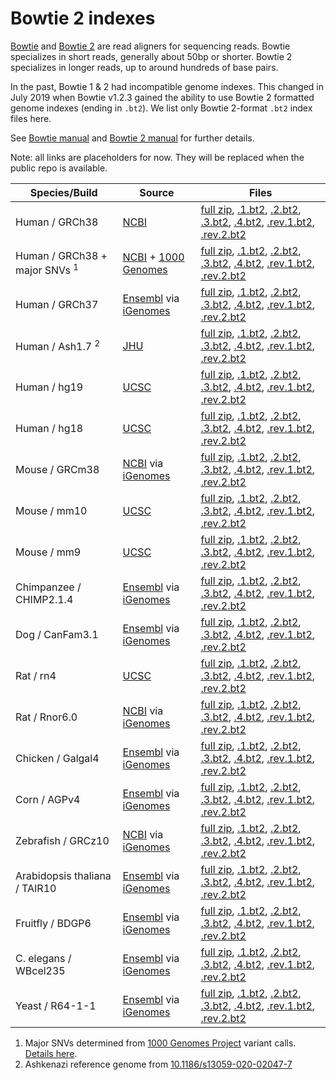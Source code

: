 # Bowtie 2 indexes

[Bowtie](http://bowtie-bio.sourceforge.net) and [Bowtie 2](http://bowtie-bio.sourceforge.net/bowtie2) are read aligners for sequencing reads.  Bowtie specializes in short reads, generally about 50bp or shorter.  Bowtie 2 specializes in longer reads, up to around hundreds of base pairs.

In the past, Bowtie 1 & 2 had incompatible genome indexes.  This changed in July 2019 when Bowtie v1.2.3 gained the ability to use Bowtie 2 formatted genome indexes (ending in `.bt2`).  We list only Bowtie 2-format `.bt2` index files here.

See [Bowtie manual](http://bowtie-bio.sourceforge.net/manual.shtml) and [Bowtie 2 manual](http://bowtie-bio.sourceforge.net/bowtie2/manual.shtml) for further details.

Note: all links are placeholders for now.  They will be replaced when the public repo is available.

<div class="datatable-begin"></div>

Species/Build                             | Source                                            | Files                                                                                                                                                                                                                                     
----------------------------------------- | ------------------------------------------------- | ----------------------------------------------------------------------------------------------------------------------------------------------------------------------------------------------------------------------------------------- 
Human / GRCh38                            | [NCBI][bt2_GRCh38_source]                         | [full zip][bt2_GRCh38_full], [.1.bt2][bt2_GRCh38_1], [.2.bt2][bt2_GRCh38_2], [.3.bt2][bt2_GRCh38_3], [.4.bt2][bt2_GRCh38_4], [.rev.1.bt2][bt2_GRCh38_r1], [.rev.2.bt2][bt2_GRCh38_r2]
Human / GRCh38 + major SNVs <sup>1</sup>  | [NCBI][bt2_grch38_1kgmaj_source] + [1000 Genomes] | [full zip][bt2_grch38_1kgmaj_full], [.1.bt2][bt2_grch38_1kgmaj_1], [.2.bt2][bt2_grch38_1kgmaj_2], [.3.bt2][bt2_grch38_1kgmaj_3], [.4.bt2][bt2_grch38_1kgmaj_4], [.rev.1.bt2][bt2_grch38_1kgmaj_r1], [.rev.2.bt2][bt2_grch38_1kgmaj_r2]
Human / GRCh37                            | [Ensembl][bt2_grch37_source] via [iGenomes]       | [full zip][bt2_grch37_full], [.1.bt2][bt2_grch37_1], [.2.bt2][bt2_grch37_2], [.3.bt2][bt2_grch37_3], [.4.bt2][bt2_grch37_4], [.rev.1.bt2][bt2_grch37_r1], [.rev.2.bt2][bt2_grch37_r2]
Human / Ash1.7 <sup>2</sup>               | [JHU][bt2_ash1_source]                            | [full zip][bt2_ash1_full], [.1.bt2][bt2_ash1_1], [.2.bt2][bt2_ash1_2], [.3.bt2][bt2_ash1_3], [.4.bt2][bt2_ash1_4], [.rev.1.bt2][bt2_ash1_r1], [.rev.2.bt2][bt2_ash1_r2]
Human / hg19                              | [UCSC][bt2_hg19_source]                           | [full zip][bt2_hg19_full], [.1.bt2][bt2_hg19_1], [.2.bt2][bt2_hg19_2], [.3.bt2][bt2_hg19_3], [.4.bt2][bt2_hg19_4], [.rev.1.bt2][bt2_hg19_r1], [.rev.2.bt2][bt2_hg19_r2]
Human / hg18                              | [UCSC][bt2_hg18_source]                           | [full zip][bt2_hg18_full], [.1.bt2][bt2_hg18_1], [.2.bt2][bt2_hg18_2], [.3.bt2][bt2_hg18_3], [.4.bt2][bt2_hg18_4], [.rev.1.bt2][bt2_hg18_r1], [.rev.2.bt2][bt2_hg18_r2]
Mouse / GRCm38                            | [NCBI][bt2_grcm38_source] via [iGenomes]          | [full zip][bt2_grcm38_full], [.1.bt2][bt2_grcm38_1], [.2.bt2][bt2_grcm38_2], [.3.bt2][bt2_grcm38_3], [.4.bt2][bt2_grcm38_4], [.rev.1.bt2][bt2_grcm38_r1], [.rev.2.bt2][bt2_grcm38_r2]
Mouse / mm10                              | [UCSC][bt2_mm10_source]                           | [full zip][bt2_mm10_full], [.1.bt2][bt2_mm10_1], [.2.bt2][bt2_mm10_2], [.3.bt2][bt2_mm10_3], [.4.bt2][bt2_mm10_4], [.rev.1.bt2][bt2_mm10_r1], [.rev.2.bt2][bt2_mm10_r2]
Mouse / mm9                               | [UCSC][bt2_mm9_source]                            | [full zip][bt2_mm9_full], [.1.bt2][bt2_mm9_1], [.2.bt2][bt2_mm9_2], [.3.bt2][bt2_mm9_3], [.4.bt2][bt2_mm9_4], [.rev.1.bt2][bt2_mm9_r1], [.rev.2.bt2][bt2_mm9_r2]
Chimpanzee / CHIMP2.1.4                   | [Ensembl][bt2_chimp214_source] via [iGenomes]     | [full zip][bt2_chimp214_full], [.1.bt2][bt2_chimp214_1], [.2.bt2][bt2_chimp214_2], [.3.bt2][bt2_chimp214_3], [.4.bt2][bt2_chimp214_4], [.rev.1.bt2][bt2_chimp214_r1], [.rev.2.bt2][bt2_chimp214_r2]
Dog / CanFam3.1                           | [Ensembl][bt2_canfam31_source] via [iGenomes]     | [full zip][bt2_canfam31_full], [.1.bt2][bt2_canfam31_1], [.2.bt2][bt2_canfam31_2], [.3.bt2][bt2_canfam31_3], [.4.bt2][bt2_canfam31_4], [.rev.1.bt2][bt2_canfam31_r1], [.rev.2.bt2][bt2_canfam31_r2]
Rat / rn4                                 | [UCSC][bt2_rn4_source]                            | [full zip][bt2_rn4_full], [.1.bt2][bt2_rn4_1], [.2.bt2][bt2_rn4_2], [.3.bt2][bt2_rn4_3], [.4.bt2][bt2_rn4_4], [.rev.1.bt2][bt2_rn4_r1], [.rev.2.bt2][bt2_rn4_r2]
Rat / Rnor6.0                             | [NCBI][bt2_rnor60_source] via [iGenomes]          | [full zip][bt2_rnor60_full], [.1.bt2][bt2_rnor60_1], [.2.bt2][bt2_rnor60_2], [.3.bt2][bt2_rnor60_3], [.4.bt2][bt2_rnor60_4], [.rev.1.bt2][bt2_rnor60_r1], [.rev.2.bt2][bt2_rnor60_r2]
Chicken / Galgal4                         | [Ensembl][bt2_galgal4_source] via [iGenomes]      | [full zip][bt2_galgal4_full], [.1.bt2][bt2_galgal4_1], [.2.bt2][bt2_galgal4_2], [.3.bt2][bt2_galgal4_3], [.4.bt2][bt2_galgal4_4], [.rev.1.bt2][bt2_galgal4_r1], [.rev.2.bt2][bt2_galgal4_r2]
Corn / AGPv4                              | [Ensembl][bt2_agpv4_source] via [iGenomes]        | [full zip][bt2_agpv4_full], [.1.bt2][bt2_agpv4_1], [.2.bt2][bt2_agpv4_2], [.3.bt2][bt2_agpv4_3], [.4.bt2][bt2_agpv4_4], [.rev.1.bt2][bt2_agpv4_r1], [.rev.2.bt2][bt2_agpv4_r2]
Zebrafish / GRCz10                        | [NCBI][bt2_grcz10_source] via [iGenomes]          | [full zip][bt2_grcz10_full], [.1.bt2][bt2_grcz10_1], [.2.bt2][bt2_grcz10_2], [.3.bt2][bt2_grcz10_3], [.4.bt2][bt2_grcz10_4], [.rev.1.bt2][bt2_grcz10_r1], [.rev.2.bt2][bt2_grcz10_r2]
Arabidopsis thaliana / TAIR10             | [Ensembl][bt2_tair10_source] via [iGenomes]        | [full zip][bt2_tair10_full], [.1.bt2][bt2_tair10_1], [.2.bt2][bt2_tair10_2], [.3.bt2][bt2_tair10_3], [.4.bt2][bt2_tair10_4], [.rev.1.bt2][bt2_tair10_r1], [.rev.2.bt2][bt2_tair10_r2]
Fruitfly / BDGP6                          | [Ensembl][bt2_bdgp6_source] via [iGenomes]        | [full zip][bt2_bdgp6_full], [.1.bt2][bt2_bdgp6_1], [.2.bt2][bt2_bdgp6_2], [.3.bt2][bt2_bdgp6_3], [.4.bt2][bt2_bdgp6_4], [.rev.1.bt2][bt2_bdgp6_r1], [.rev.2.bt2][bt2_bdgp6_r2]
C. elegans / WBcel235                     | [Ensembl][bt2_wbcel235_source] via [iGenomes]     | [full zip][bt2_wbcel235_full], [.1.bt2][bt2_wbcel235_1], [.2.bt2][bt2_wbcel235_2], [.3.bt2][bt2_wbcel235_3], [.4.bt2][bt2_wbcel235_4], [.rev.1.bt2][bt2_wbcel235_r1], [.rev.2.bt2][bt2_wbcel235_r2]
Yeast / R64-1-1                           | [Ensembl][bt2_r6411_source] via [iGenomes]        | [full zip][bt2_r6411_full], [.1.bt2][bt2_r6411_1], [.2.bt2][bt2_r6411_2], [.3.bt2][bt2_r6411_3], [.4.bt2][bt2_r6411_4], [.rev.1.bt2][bt2_r6411_r1], [.rev.2.bt2][bt2_r6411_r2]

<div class="datatable-end"></div>

[1000 Genomes]: https://www.internationalgenome.org
[iGenomes]: https://support.illumina.com/sequencing/sequencing_software/igenome.html

1. Major SNVs determined from [1000 Genomes Project](https://www.internationalgenome.org) variant calls.  [Details here](https://github.com/BenLangmead/bowtie-majref).
2. Ashkenazi reference genome from [10.1186/s13059-020-02047-7](https://doi.org/10.1186/s13059-020-02047-7)

[bt2_GRCh38_source]: ftp://ftp.ncbi.nlm.nih.gov/genomes/archive/old_genbank/Eukaryotes/vertebrates_mammals/Homo_sapiens/GRCh38/seqs_for_alignment_pipelines/
[bt2_GRCh38_full]: https://aws.amazon.com
[bt2_GRCh38_1]: https://aws.amazon.com
[bt2_GRCh38_2]: https://aws.amazon.com
[bt2_GRCh38_3]: https://aws.amazon.com
[bt2_GRCh38_4]: https://aws.amazon.com
[bt2_GRCh38_r1]: https://aws.amazon.com
[bt2_GRCh38_r2]: https://aws.amazon.com

[bt2_grch38_1kgmaj_source]: ftp://ftp.ccb.jhu.edu/pub/data/bowtie2_indexes/
[bt2_grch38_1kgmaj_full]: https://aws.amazon.com
[bt2_grch38_1kgmaj_1]: https://aws.amazon.com
[bt2_grch38_1kgmaj_2]: https://aws.amazon.com
[bt2_grch38_1kgmaj_3]: https://aws.amazon.com
[bt2_grch38_1kgmaj_4]: https://aws.amazon.com
[bt2_grch38_1kgmaj_r1]: https://aws.amazon.com
[bt2_grch38_1kgmaj_r2]: https://aws.amazon.com

[bt2_grch37_source]: https://grch37.ensembl.org/index.html
[bt2_grch37_full]: https://aws.amazon.com
[bt2_grch37_1]: https://aws.amazon.com
[bt2_grch37_2]: https://aws.amazon.com
[bt2_grch37_3]: https://aws.amazon.com
[bt2_grch37_4]: https://aws.amazon.com
[bt2_grch37_r1]: https://aws.amazon.com
[bt2_grch37_r2]: https://aws.amazon.com

[bt2_ash1_source]: ftp://ftp.ccb.jhu.edu/pub/data/Homo_sapiens/Ash1/v1.7/Assembly/
[bt2_ash1_full]: https://aws.amazon.com
[bt2_ash1_1]: https://aws.amazon.com
[bt2_ash1_2]: https://aws.amazon.com
[bt2_ash1_3]: https://aws.amazon.com
[bt2_ash1_4]: https://aws.amazon.com
[bt2_ash1_r1]: https://aws.amazon.com
[bt2_ash1_r2]: https://aws.amazon.com

[bt2_hg19_source]: ftp://hgdownload.cse.ucsc.edu/goldenPath/hg19/chromosomes
[bt2_hg19_full]: https://aws.amazon.com
[bt2_hg19_1]: https://aws.amazon.com
[bt2_hg19_2]: https://aws.amazon.com
[bt2_hg19_3]: https://aws.amazon.com
[bt2_hg19_4]: https://aws.amazon.com
[bt2_hg19_r1]: https://aws.amazon.com
[bt2_hg19_r2]: https://aws.amazon.com

[bt2_hg18_source]: ftp://hgdownload.cse.ucsc.edu/goldenPath/hg18/chromosomes
[bt2_hg18_full]: https://aws.amazon.com
[bt2_hg18_1]: https://aws.amazon.com
[bt2_hg18_2]: https://aws.amazon.com
[bt2_hg18_3]: https://aws.amazon.com
[bt2_hg18_4]: https://aws.amazon.com
[bt2_hg18_r1]: https://aws.amazon.com
[bt2_hg18_r2]: https://aws.amazon.com

[bt2_chimp214_source]: https://useast.ensembl.org/Pan_troglodytes/Info/Index
[bt2_chimp214_full]: https://aws.amazon.com
[bt2_chimp214_1]: https://aws.amazon.com
[bt2_chimp214_2]: https://aws.amazon.com
[bt2_chimp214_3]: https://aws.amazon.com
[bt2_chimp214_4]: https://aws.amazon.com
[bt2_chimp214_r1]: https://aws.amazon.com
[bt2_chimp214_r2]: https://aws.amazon.com

[bt2_canfam31_source]: https://www.ensembl.org/Canis_lupus_familiaris/Info/Index
[bt2_canfam31_full]: https://aws.amazon.com
[bt2_canfam31_1]: https://aws.amazon.com
[bt2_canfam31_2]: https://aws.amazon.com
[bt2_canfam31_3]: https://aws.amazon.com
[bt2_canfam31_4]: https://aws.amazon.com
[bt2_canfam31_r1]: https://aws.amazon.com
[bt2_canfam31_r2]: https://aws.amazon.com

[bt2_grcm38_source]: https://www.ncbi.nlm.nih.gov/assembly/GCF_000001635.20/
[bt2_grcm38_full]: https://aws.amazon.com
[bt2_grcm38_1]: https://aws.amazon.com
[bt2_grcm38_2]: https://aws.amazon.com
[bt2_grcm38_3]: https://aws.amazon.com
[bt2_grcm38_4]: https://aws.amazon.com
[bt2_grcm38_r1]: https://aws.amazon.com
[bt2_grcm38_r2]: https://aws.amazon.com

[bt2_mm10_source]: ftp://hgdownload.cse.ucsc.edu/goldenPath/mm10/chromosomes
[bt2_mm10_full]: https://aws.amazon.com
[bt2_mm10_1]: https://aws.amazon.com
[bt2_mm10_2]: https://aws.amazon.com
[bt2_mm10_3]: https://aws.amazon.com
[bt2_mm10_4]: https://aws.amazon.com
[bt2_mm10_r1]: https://aws.amazon.com
[bt2_mm10_r2]: https://aws.amazon.com

[bt2_mm9_source]: ftp://hgdownload.cse.ucsc.edu/goldenPath/mm9/chromosomes
[bt2_mm9_full]: https://aws.amazon.com
[bt2_mm9_1]: https://aws.amazon.com
[bt2_mm9_2]: https://aws.amazon.com
[bt2_mm9_3]: https://aws.amazon.com
[bt2_mm9_4]: https://aws.amazon.com
[bt2_mm9_r1]: https://aws.amazon.com
[bt2_mm9_r2]: https://aws.amazon.com

[bt2_rn4_source]: ftp://hgdownload.cse.ucsc.edu/goldenPath/rn4/chromosomes
[bt2_rn4_full]: https://aws.amazon.com
[bt2_rn4_1]: https://aws.amazon.com
[bt2_rn4_2]: https://aws.amazon.com
[bt2_rn4_3]: https://aws.amazon.com
[bt2_rn4_4]: https://aws.amazon.com
[bt2_rn4_r1]: https://aws.amazon.com
[bt2_rn4_r2]: https://aws.amazon.com

[bt2_rnor60_source]: https://www.ncbi.nlm.nih.gov/assembly/GCF_000001895.5/
[bt2_rnor60_full]: https://aws.amazon.com
[bt2_rnor60_1]: https://aws.amazon.com
[bt2_rnor60_2]: https://aws.amazon.com
[bt2_rnor60_3]: https://aws.amazon.com
[bt2_rnor60_4]: https://aws.amazon.com
[bt2_rnor60_r1]: https://aws.amazon.com
[bt2_rnor60_r2]: https://aws.amazon.com

[bt2_galgal4_source]: http://jul2016.archive.ensembl.org/Gallus_gallus/Info/Index
[bt2_galgal4_full]: https://aws.amazon.com
[bt2_galgal4_1]: https://aws.amazon.com
[bt2_galgal4_2]: https://aws.amazon.com
[bt2_galgal4_3]: https://aws.amazon.com
[bt2_galgal4_4]: https://aws.amazon.com
[bt2_galgal4_r1]: https://aws.amazon.com
[bt2_galgal4_r2]: https://aws.amazon.com

[bt2_agpv4_source]: http://plants.ensembl.org/Zea_mays/Info/Index
[bt2_agpv4_full]: https://aws.amazon.com
[bt2_agpv4_1]: https://aws.amazon.com
[bt2_agpv4_2]: https://aws.amazon.com
[bt2_agpv4_3]: https://aws.amazon.com
[bt2_agpv4_4]: https://aws.amazon.com
[bt2_agpv4_r1]: https://aws.amazon.com
[bt2_agpv4_r2]: https://aws.amazon.com

[bt2_grcz10_source]: https://useast.ensembl.org/Drosophila_melanogaster/Info/Index
[bt2_grcz10_full]: https://aws.amazon.com
[bt2_grcz10_1]: https://aws.amazon.com
[bt2_grcz10_2]: https://aws.amazon.com
[bt2_grcz10_3]: https://aws.amazon.com
[bt2_grcz10_4]: https://aws.amazon.com
[bt2_grcz10_r1]: https://aws.amazon.com
[bt2_grcz10_r2]: https://aws.amazon.com

[bt2_tair10_source]: http://plants.ensembl.org/Arabidopsis_thaliana/Info/Index
[bt2_tair10_full]: https://aws.amazon.com
[bt2_tair10_1]: https://aws.amazon.com
[bt2_tair10_2]: https://aws.amazon.com
[bt2_tair10_3]: https://aws.amazon.com
[bt2_tair10_4]: https://aws.amazon.com
[bt2_tair10_r1]: https://aws.amazon.com
[bt2_tair10_r2]: https://aws.amazon.com

[bt2_bdgp6_source]: https://www.ncbi.nlm.nih.gov/assembly/GCF_000002035.5/
[bt2_bdgp6_full]: https://aws.amazon.com
[bt2_bdgp6_1]: https://aws.amazon.com
[bt2_bdgp6_2]: https://aws.amazon.com
[bt2_bdgp6_3]: https://aws.amazon.com
[bt2_bdgp6_4]: https://aws.amazon.com
[bt2_bdgp6_r1]: https://aws.amazon.com
[bt2_bdgp6_r2]: https://aws.amazon.com

[bt2_wbcel235_source]: https://www.ensembl.org/Caenorhabditis_elegans/Info/Index
[bt2_wbcel235_full]: https://aws.amazon.com
[bt2_wbcel235_1]: https://aws.amazon.com
[bt2_wbcel235_2]: https://aws.amazon.com
[bt2_wbcel235_3]: https://aws.amazon.com
[bt2_wbcel235_4]: https://aws.amazon.com
[bt2_wbcel235_r1]: https://aws.amazon.com
[bt2_wbcel235_r2]: https://aws.amazon.com

[bt2_r6411_source]: https://www.ensembl.org/Saccharomyces_cerevisiae/Info/Index
[bt2_r6411_full]: https://aws.amazon.com
[bt2_r6411_1]: https://aws.amazon.com
[bt2_r6411_2]: https://aws.amazon.com
[bt2_r6411_3]: https://aws.amazon.com
[bt2_r6411_4]: https://aws.amazon.com
[bt2_r6411_r1]: https://aws.amazon.com
[bt2_r6411_r2]: https://aws.amazon.com
